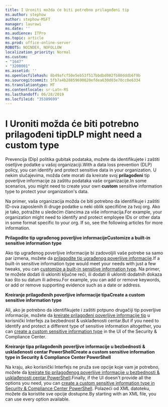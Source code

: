 ```yaml
---
title: I Uroniti možda će biti potrebno prilagođeni tip
ms.author: stephow
author: stephow-MSFT
manager: laurawi
ms.date: ''
ms.audience: ITPro
ms.topic: article
ms.prod: office-online-server
ROBOTS: NOINDEX, NOFOLLOW
localization_priority: Normal
ms.custom:
- "1647"
- "3200001"
ms.assetid: ''
ms.openlocfilehash: 8b49afcf50e5eb53f517bbdbd002fb80dddb6f9b
ms.sourcegitcommit: 5fb7a4b28859690020efdea630d03e70cc0e6334
ms.translationtype: MT
ms.contentlocale: sr-Latn-RS
ms.lasthandoff: 06/28/2019
ms.locfileid: "35389699"
---
```

# <a name="dlp-might-need-a-custom-type"></a><span data-ttu-id="3a722-102">I Uroniti možda će biti potrebno prilagođeni tip</span><span class="sxs-lookup"><span data-stu-id="3a722-102">DLP might need a custom type</span></span>

<span data-ttu-id="3a722-103">Prevencija (Dip) politika gubitak podataka, možete da identifikujete i zaštiti osetljive podatke u vašoj organizaciji.</span><span class="sxs-lookup"><span data-stu-id="3a722-103">With a data loss prevention (DLP) policy, you can identify and protect sensitive data in your organization.</span></span> <span data-ttu-id="3a722-104">U nekim slučajevima, možda ćete morati da kreirate svoj **prilagođeni** tip poverljive informacije za zaštitu podataka vaše organizacije.</span><span class="sxs-lookup"><span data-stu-id="3a722-104">In some scenarios, you might need to create your own **custom** sensitive information type to protect your organization's data.</span></span>

<span data-ttu-id="3a722-105">Na primer, vaša organizacija možda će biti potrebno da identifikuje i zaštiti ID-ova zaposlenih ili druge podatke u neki oblik specifične za tvoj org. Ako je tako, potražite u sledećim člancima za više informacija.</span><span class="sxs-lookup"><span data-stu-id="3a722-105">For example, your organization might need to identify and protect employee IDs or other data in some format specific to your org. If so, see the following articles for more information.</span></span>
  
 <span data-ttu-id="3a722-106">**Prilagodite tip ugrađenog poverljive informacije**</span><span class="sxs-lookup"><span data-stu-id="3a722-106">**Customize a built-in sensitive information type**</span></span>
  
<span data-ttu-id="3a722-107">Ako tip ugrađenog poverljive informacije bi zadovoljili vaše potrebe sa samo par izmena, možete da [prilagodite tip ugrađenog poverljive informacije](https://docs.microsoft.com/office365/securitycompliance/customize-a-built-in-sensitive-information-type).</span><span class="sxs-lookup"><span data-stu-id="3a722-107">If a built-in sensitive information type would meet your needs with just a few tweaks, you can [customize a built-in sensitive information type](https://docs.microsoft.com/office365/securitycompliance/customize-a-built-in-sensitive-information-type).</span></span> <span data-ttu-id="3a722-108">Na primer, te možete dodati ili ukloniti ključne reči, ili dodati ili ukloniti dodatnih dokaza kao što su datum ili adresu.</span><span class="sxs-lookup"><span data-stu-id="3a722-108">For example, you can add or remove keywords, or add or remove supporting evidence such as a date or address.</span></span>
  
 <span data-ttu-id="3a722-109">**Kreiranje prilagođenih poverljive informacije tipa**</span><span class="sxs-lookup"><span data-stu-id="3a722-109">**Create a custom sensitive information type**</span></span>
  
<span data-ttu-id="3a722-110">Ali, ako je potrebno da identifikujete i zaštiti potpuno drugačiji tip poverljive informacije, možete da [kreirate prilagođeni poverljive informacije tip](https://docs.microsoft.com/office365/securitycompliance/create-a-custom-sensitive-information-type) u korisnički Interfejs za bezbednost & usklađenosti centar.</span><span class="sxs-lookup"><span data-stu-id="3a722-110">But if you need to identify and protect a different type of sensitive information altogether, you can [create a custom sensitive information type](https://docs.microsoft.com/office365/securitycompliance/create-a-custom-sensitive-information-type) in the UI of the Security & Compliance Center.</span></span>
  
<span data-ttu-id="3a722-111">**Kreiranje tipa prilagođenih poverljive informacije u bezbednosti & usklađenosti centar PowerShell**</span><span class="sxs-lookup"><span data-stu-id="3a722-111">**Create a custom sensitive information type in Security & Compliance Center PowerShell**</span></span>

<span data-ttu-id="3a722-112">Na kraju, ako korisnički Interfejs ne pruža sve opcije koje vam je potrebno, možete da [kreirate tip prilagođenog poverljive informacije u bezbednosti & usklađenosti centar PowerShell](https://docs.microsoft.com/office365/securitycompliance/create-a-custom-sensitive-information-type-in-scc-powershell).</span><span class="sxs-lookup"><span data-stu-id="3a722-112">Finally, if the UI doesn't provide all the options you need, you can [create a custom sensitive information type in Security & Compliance Center PowerShell](https://docs.microsoft.com/office365/securitycompliance/create-a-custom-sensitive-information-type-in-scc-powershell).</span></span> <span data-ttu-id="3a722-113">Polazeći od XML datoteku, možete da koristite sve opcije dostupne.</span><span class="sxs-lookup"><span data-stu-id="3a722-113">By starting with an XML file, you can use every option available.</span></span>
